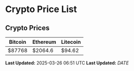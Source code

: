 # Crypto Price List

## Crypto Prices
| Bitcoin | Ethereum | Litecoin |
| ------- | -------- | -------- |
| $87768 | $2064.6 | $94.62 |
**Last Updated:** 2025-03-26 06:51 UTC
**Last Updated:** $DATE$

